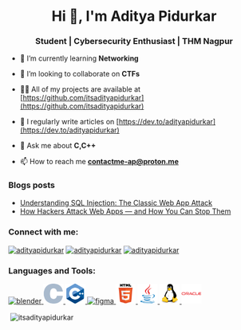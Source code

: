 <h1 align="center">Hi 👋, I'm Aditya Pidurkar</h1>
<h3 align="center">Student | Cybersecurity Enthusiast | THM Nagpur</h3>

- 🌱 I’m currently learning **Networking**

- 👯 I’m looking to collaborate on **CTFs**

- 👨‍💻 All of my projects are available at [https://github.com/itsadityapidurkar](https://github.com/itsadityapidurkar)

- 📝 I regularly write articles on [https://dev.to/adityapidurkar](https://dev.to/adityapidurkar)

- 💬 Ask me about **C,C++**

- 📫 How to reach me **contactme-ap@proton.me**

### Blogs posts
<!-- BLOG-POST-LIST:START -->
- [Understanding SQL Injection: The Classic Web App Attack](https://forem.com/adityapidurkar/understanding-sql-injection-the-classic-web-app-attack-gak)
- [How Hackers Attack Web Apps — and How You Can Stop Them](https://forem.com/adityapidurkar/how-hackers-attack-web-apps-and-how-you-can-stop-them-ke4)
<!-- BLOG-POST-LIST:END -->

<h3 align="left">Connect with me:</h3>
<p align="left">
<a href="https://dev.to/adityapidurkar" target="blank"><img align="center" src="https://raw.githubusercontent.com/rahuldkjain/github-profile-readme-generator/master/src/images/icons/Social/devto.svg" alt="adityapidurkar" height="30" width="40" /></a>
<a href="https://linkedin.com/in/adityapidurkar" target="blank"><img align="center" src="https://raw.githubusercontent.com/rahuldkjain/github-profile-readme-generator/master/src/images/icons/Social/linked-in-alt.svg" alt="adityapidurkar" height="30" width="40" /></a>
<a href="https://www.youtube.com/c/adityapidurkar" target="blank"><img align="center" src="https://raw.githubusercontent.com/rahuldkjain/github-profile-readme-generator/master/src/images/icons/Social/youtube.svg" alt="adityapidurkar" height="30" width="40" /></a>
</p>

<h3 align="left">Languages and Tools:</h3>
<p align="left"> <a href="https://www.blender.org/" target="_blank" rel="noreferrer"> <img src="https://download.blender.org/branding/community/blender_community_badge_white.svg" alt="blender" width="40" height="40"/> </a> <a href="https://www.cprogramming.com/" target="_blank" rel="noreferrer"> <img src="https://raw.githubusercontent.com/devicons/devicon/master/icons/c/c-original.svg" alt="c" width="40" height="40"/> </a> <a href="https://www.w3schools.com/cpp/" target="_blank" rel="noreferrer"> <img src="https://raw.githubusercontent.com/devicons/devicon/master/icons/cplusplus/cplusplus-original.svg" alt="cplusplus" width="40" height="40"/> </a> <a href="https://www.figma.com/" target="_blank" rel="noreferrer"> <img src="https://www.vectorlogo.zone/logos/figma/figma-icon.svg" alt="figma" width="40" height="40"/> </a> <a href="https://www.w3.org/html/" target="_blank" rel="noreferrer"> <img src="https://raw.githubusercontent.com/devicons/devicon/master/icons/html5/html5-original-wordmark.svg" alt="html5" width="40" height="40"/> </a> <a href="https://www.java.com" target="_blank" rel="noreferrer"> <img src="https://raw.githubusercontent.com/devicons/devicon/master/icons/java/java-original.svg" alt="java" width="40" height="40"/> </a> <a href="https://www.linux.org/" target="_blank" rel="noreferrer"> <img src="https://raw.githubusercontent.com/devicons/devicon/master/icons/linux/linux-original.svg" alt="linux" width="40" height="40"/> </a> <a href="https://www.oracle.com/" target="_blank" rel="noreferrer"> <img src="https://raw.githubusercontent.com/devicons/devicon/master/icons/oracle/oracle-original.svg" alt="oracle" width="40" height="40"/> </a> </p>

<p>&nbsp;<img align="center" src="https://github-readme-stats.vercel.app/api?username=itsadityapidurkar&show_icons=true&theme=onedark&locale=en" alt="itsadityapidurkar" /></p>

